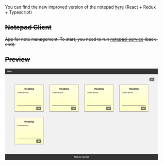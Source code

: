 You can find the new improved version of the notepad [here](https://github.com/mateuszjanczak/notepad) (React + Redux + Typescript)

## ~~Notepad Client~~

~~App for note management.
To start, you need to run [notepad-service](https://github.com/mateuszjanczak/notepad-service) (back-end).~~

## ~~Preview~~

![Preview](notepad.gif)
